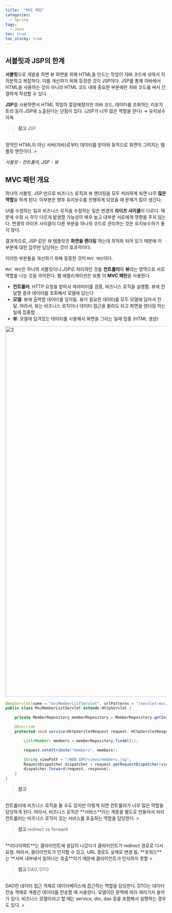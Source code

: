 ```yaml
---
title:  "MVC 패턴"
categories:
  - Spring
tags:
  - Java
toc: true
toc_sticky: true
---
```


## 서블릿과 JSP의 한계

**서블릿**으로 개발을 하면 뷰 화면을 위해 HTML을 만드는 작업이 자바 코드에 섞여서 지저분하고 복잡하다. 이를 개선하기 위해 등장한 것이 JSP이다. JSP를 통해 자바에서 HTML을 사용하는 것이 아니라 HTML 코드 내에 중요한 부분에만 자바 코드를 써서 간결하게 작성할 수 있다.

**JSP**를 사용하면서 HTML 작업이 깔끔해졌지만 자바 코드, 데이터를 조회하는 리포지토리 등이 JSP에 노출된다는 단점이 있다. (JSP가 너무 많은 역할을 한다) → 유지보수 지옥

> **참고** JSP
<br>
정적인 HTML이 아닌 서버(자바)로부터 데이터를 받아와 동적으로 화면이 그려지는 템플릿 엔진이다.
> 

*서블릿 - 컨트롤러, JSP - 뷰*

## MVC 패턴 개요

하나의 서블릿, JSP 만으로 비즈니스 로직과 뷰 렌더링을 모두 처리하게 되면 너무 **많은 역할**을 하게 된다. 이부분은 향후 유지보수를 진행하게 되었을 때 문제가 많이 생긴다.

UI를 수정하는 일과 비즈니스 로직을 수정하는 일은 변경의 **라이프 사이클**이 다르다. 때문에 수정 시 각각 다르게 발생할 가능성이 매우 높고 대부분 서로에게 영향을 주지 않는다. 변경의 라이프 사이클이 다른 부분을 하나의 코드로 관리하는 것은 유지보수하기 좋지 않다.

결과적으로, JSP 같은 뷰 템플릿은 **화면을 렌더링** 하는데 최적화 되어 있기 때문에 이 부분에 대한 업무만 담당하는 것이 효과적이다.

이러한 부분들을 개선하기 위해 등장한 것이 `MVC 패턴`이다.

`MVC 패턴`은 하나의 서블릿이나 JSP로 처리하던 것을 **컨트롤러**와 **뷰**라는 영역으로 서로 역할을 나눈 것을 의미한다. 웹 애플리케이션은 보통 이 **MVC 패턴**을 사용한다.

- **컨트롤러**: HTTP 요청을 받아서 파라미터를 검증, 비즈니스 로직을 실행함. 뷰에 전달할 결과 데이터를 조회해서 모델에 담는다
- **모델**: 뷰에 출력할 데이터를 담아둠. 뷰가 필요한 데이터를 모두 모델에 담아서 전달. 따라서, 뷰는 비즈니스 로직이나 데이터 접근을 몰라도 되고 화면을 렌더링 하는 일에 집중함
- **뷰**: 모델에 담겨있는 데이터를 사용해서 화면을 그리는 일에 집중 (HTML 생성)

<img width="1153" alt="2" src="https://user-images.githubusercontent.com/79130276/211141023-8adcebad-6c05-409e-abc2-38e189e89c38.png">

```java
@WebServlet(name = "mvcMemberListServlet", urlPatterns = "/servlet-mvc/members")
public class MvcMemberListServlet extends HttpServlet {

    private MemberRepository memberRepository = MemberRepository.getInstance();

    @Override
    protected void service(HttpServletRequest request, HttpServletResponse response) throws ServletException, IOException {

        List<Member> members = memberRepository.findAll();

        request.setAttribute("members", members);

        String viewPath = "/WEB-INF/views/members.jsp";
        RequestDispatcher dispatcher = request.getRequestDispatcher(viewPath);
        dispatcher.forward(request, response);
    }
}
```

> **참고**
<br>
컨트롤러에 비즈니스 로직을 둘 수도 있지만 이렇게 되면 컨트롤러가 너무 많은 역할을 담당하게 된다. 따라서, 비즈니스 로직은 **서비스**라는 계층을 별도로 만들어서 처리 컨트롤러는 비즈니스 로직이 있는 서비스를 호출하는 역할을 담당한다.
> 

> **참고** redirect vs forward
<br>
**리다이렉트**는 클라이언트에 응답이 나갔다가 클라이언트가 redirect 경로로 다시 요청. 따라서, 클라이언트가 인지할 수 있고, URL 경로도 실제로 변경 됨. **포워드**는 **서버 내부에서 일어나는 호출**이기 때문에 클라이언트가 인지하지 못함
> 

> **참고** DAO, DTO
<br>
DAO란 데이터 접근 객체로 데이터베이스에 접근하는 역할을 담당한다. 
DTO는 데이터 전송 객체로 계층간 데이터를 전송할 때 사용한다.
모델이란 문맥에 따라 여러가지 용어가 있다. 비즈니스 모델이라고 할 때는 service, dto, dao 등을 포함해서 설명하는 경우도 있다.
>